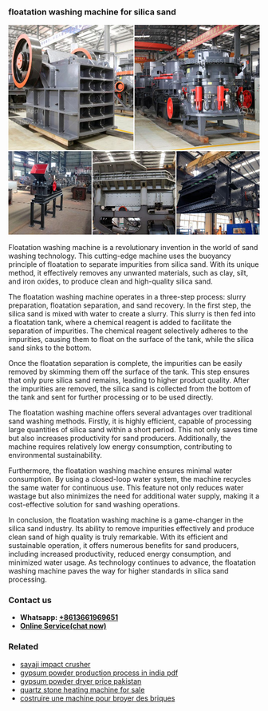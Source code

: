 <h3>floatation washing machine for silica sand</h3><img src='1708499506.jpg' alt=''><p>Floatation washing machine is a revolutionary invention in the world of sand washing technology. This cutting-edge machine uses the buoyancy principle of floatation to separate impurities from silica sand. With its unique method, it effectively removes any unwanted materials, such as clay, silt, and iron oxides, to produce clean and high-quality silica sand.</p><p>The floatation washing machine operates in a three-step process: slurry preparation, floatation separation, and sand recovery. In the first step, the silica sand is mixed with water to create a slurry. This slurry is then fed into a floatation tank, where a chemical reagent is added to facilitate the separation of impurities. The chemical reagent selectively adheres to the impurities, causing them to float on the surface of the tank, while the silica sand sinks to the bottom.</p><p>Once the floatation separation is complete, the impurities can be easily removed by skimming them off the surface of the tank. This step ensures that only pure silica sand remains, leading to higher product quality. After the impurities are removed, the silica sand is collected from the bottom of the tank and sent for further processing or to be used directly.</p><p>The floatation washing machine offers several advantages over traditional sand washing methods. Firstly, it is highly efficient, capable of processing large quantities of silica sand within a short period. This not only saves time but also increases productivity for sand producers. Additionally, the machine requires relatively low energy consumption, contributing to environmental sustainability.</p><p>Furthermore, the floatation washing machine ensures minimal water consumption. By using a closed-loop water system, the machine recycles the same water for continuous use. This feature not only reduces water wastage but also minimizes the need for additional water supply, making it a cost-effective solution for sand washing operations.</p><p>In conclusion, the floatation washing machine is a game-changer in the silica sand industry. Its ability to remove impurities effectively and produce clean sand of high quality is truly remarkable. With its efficient and sustainable operation, it offers numerous benefits for sand producers, including increased productivity, reduced energy consumption, and minimized water usage. As technology continues to advance, the floatation washing machine paves the way for higher standards in silica sand processing.</p><h3>Contact us</h3><ul><li><strong>Whatsapp:&nbsp;<a href="https://wa.me/8613661969651">+8613661969651</a></strong></li><li><a href="https://swt.shibang-china.com/?git&amp;zhl&amp;floatation washing machine for silica sand"><strong>Online Service(chat now)</strong></a></li></ul><h3>Related</h3><ul><li><a href='sayaji impact crusher.md'>sayaji impact crusher</a></li><li><a href='gypsum powder production process in india pdf.md'>gypsum powder production process in india pdf</a></li><li><a href='gypsum powder dryer price pakistan.md'>gypsum powder dryer price pakistan</a></li><li><a href='quartz stone heating machine for sale.md'>quartz stone heating machine for sale</a></li><li><a href='costruire une machine pour broyer des briques.md'>costruire une machine pour broyer des briques</a></li></ul>